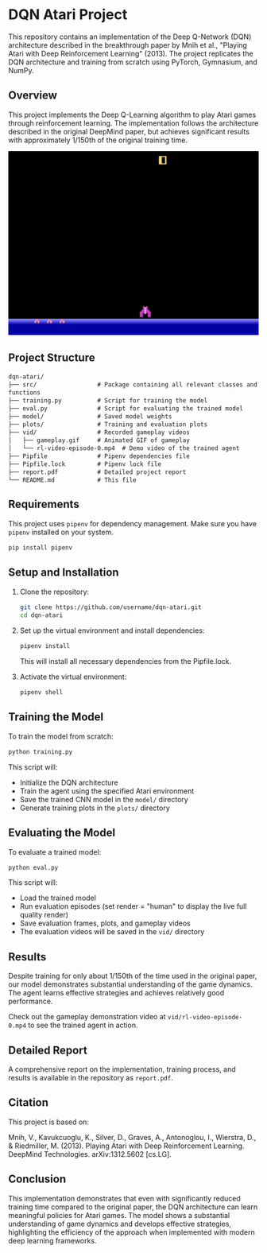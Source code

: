 # DQN Atari Project

This repository contains an implementation of the Deep Q-Network (DQN) architecture described in the breakthrough paper by Mnih et al., "Playing Atari with Deep Reinforcement Learning" (2013). The project replicates the DQN architecture and training from scratch using PyTorch, Gymnasium, and NumPy.

## Overview

This project implements the Deep Q-Learning algorithm to play Atari games through reinforcement learning. The implementation follows the architecture described in the original DeepMind paper, but achieves significant results with approximately 1/150th of the original training time.

<p align="center">
  <img src="vid/gameplay.gif" alt="DQN Agent Gameplay">
</p>

## Project Structure

```
dqn-atari/
├── src/                 # Package containing all relevant classes and functions
├── training.py          # Script for training the model
├── eval.py              # Script for evaluating the trained model
├── model/               # Saved model weights
├── plots/               # Training and evaluation plots
├── vid/                 # Recorded gameplay videos
│   ├── gameplay.gif     # Animated GIF of gameplay
│   └── rl-video-episode-0.mp4  # Demo video of the trained agent
├── Pipfile              # Pipenv dependencies file
├── Pipfile.lock         # Pipenv lock file
├── report.pdf           # Detailed project report
└── README.md            # This file
```

## Requirements

This project uses `pipenv` for dependency management. Make sure you have `pipenv` installed on your system.

```bash
pip install pipenv
```

## Setup and Installation

1. Clone the repository:
   ```bash
   git clone https://github.com/username/dqn-atari.git
   cd dqn-atari
   ```

2. Set up the virtual environment and install dependencies:
   ```bash
   pipenv install
   ```
   This will install all necessary dependencies from the Pipfile.lock.

3. Activate the virtual environment:
   ```bash
   pipenv shell
   ```

## Training the Model

To train the model from scratch:

```bash
python training.py
```

This script will:
- Initialize the DQN architecture
- Train the agent using the specified Atari environment
- Save the trained CNN model in the `model/` directory
- Generate training plots in the `plots/` directory

## Evaluating the Model

To evaluate a trained model:

```bash
python eval.py
```

This script will:
- Load the trained model
- Run evaluation episodes (set render = "human" to display the live full quality render)
- Save evaluation frames, plots, and gameplay videos
- The evaluation videos will be saved in the `vid/` directory

## Results

Despite training for only about 1/150th of the time used in the original paper, our model demonstrates substantial understanding of the game dynamics. The agent learns effective strategies and achieves relatively good performance.

Check out the gameplay demonstration video at `vid/rl-video-episode-0.mp4` to see the trained agent in action.

## Detailed Report

A comprehensive report on the implementation, training process, and results is available in the repository as `report.pdf`.

## Citation

This project is based on:

Mnih, V., Kavukcuoglu, K., Silver, D., Graves, A., Antonoglou, I., Wierstra, D., & Riedmiller, M. (2013). Playing Atari with Deep Reinforcement Learning. DeepMind Technologies. arXiv:1312.5602 [cs.LG].

## Conclusion

This implementation demonstrates that even with significantly reduced training time compared to the original paper, the DQN architecture can learn meaningful policies for Atari games. The model shows a substantial understanding of game dynamics and develops effective strategies, highlighting the efficiency of the approach when implemented with modern deep learning frameworks.
